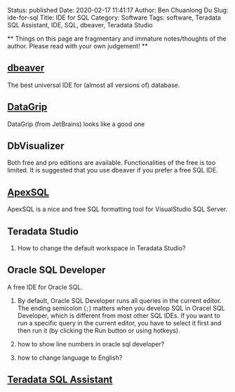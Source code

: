 Status: published
Date: 2020-02-17 11:41:17
Author: Ben Chuanlong Du
Slug: ide-for-sql
Title: IDE for SQL
Category: Software
Tags: software, Teradata SQL Assistant, IDE, SQL, dbeaver, Teradata Studio

**
Things on this page are
fragmentary and immature notes/thoughts of the author.
Please read with your own judgement!
**


## [dbeaver](http://www.legendu.net/misc/blog/tips-for-dbeaver)

The best universal IDE for (almost all versions of) database.

## [DataGrip](https://www.jetbrains.com/datagrip/)

DataGrip (from JetBrains) looks like a good one

## DbVisualizer

Both free and pro editions are available.
Functionalities of the free is too limited. 
It is suggested that you use dbeaver if you prefer a free SQL IDE.

## [ApexSQL](https://www.apexsql.com/)

ApexSQL is a nice and free SQL formatting tool for VisualStudio SQL Server.

## Teradata Studio

1. How to change the default workspace in Teradata Studio?

## Oracle SQL Developer

A free IDE for Oracle SQL.

1. By default, Oracle SQL Developer runs all queries in the current editor.
    The ending semicolon (`;`) matters when you develop SQL in Oracel SQL Developer,
    which is different from most other SQL IDEs.
    If you want to run a specific query in the current editor,
    you have to select it first and then run it (by clicking the Run button or using hotkeys).

2. how to show line numbers in oracle sql developer?

3. how to change language to English?

## [Teradata SQL Assistant](http://www.legendu.net/misc/blog/tips-for-teradata-sql-assistant)
